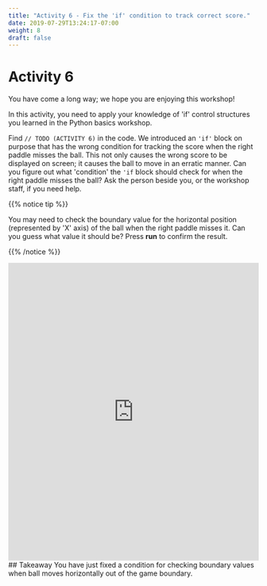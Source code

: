```yaml
---
title: "Activity 6 - Fix the 'if' condition to track correct score."
date: 2019-07-29T13:24:17-07:00
weight: 8
draft: false
---
```


# Activity 6

You have come a long way; we hope you are enjoying this workshop!

In this activity, you need to apply your knowledge of 'if' control structures you learned in the Python basics workshop. 

Find `// TODO (ACTIVITY 6)` in the code. We introduced an `'if'` block on purpose that has the wrong condition for tracking the score when the right paddle misses the ball. This not only causes the wrong score to be displayed on screen; it causes the ball to move in an erratic manner. Can you figure out what 'condition' the `'if` block should check for when the right paddle misses the ball? Ask the person beside you, or the workshop staff, if you need help.

{{% notice tip %}}

You may need to check the boundary value for the horizontal position (represented by 'X' axis) of the ball when the right paddle misses it. Can you guess what value it should be? Press **run** to confirm the result.

{{% /notice %}}
<iframe height="600px" width="100%" src="https://replit.com/@nuevofoundation/PongLessonStudent?lite=true" scrolling="no" frameborder="no" allowtransparency="true" allowfullscreen="true" sandbox="allow-forms allow-pointer-lock allow-popups allow-same-origin allow-scripts allow-modals"></iframe>
## Takeaway 
You have just fixed a condition for checking boundary values when ball moves horizontally out of the game boundary.
